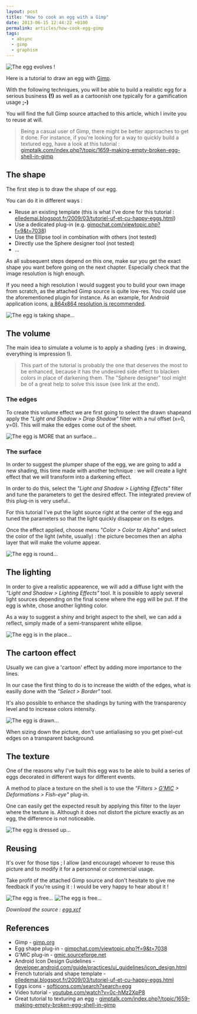 ```yaml
---
layout: post
title: "How to cook an egg with a Gimp"
date: 2013-06-15 12:44:22 +0100
permalink: articles/how-cook-egg-gimp
tags:
  - absync
  - gimp
  - graphism
---
```

![The egg evolves !](/assets/blog/egg-evolution_0.png)

Here is a tutorial to draw an egg with [Gimp](http://www.gimp.org/).

With the following techniques, you will be able to build a realistic egg for a serious business **(!)** as well as a cartoonish one typically for a gamification usage **;-)**

You will find the full Gimp source attached to this article, which I invite you to reuse at will.

> Being a casual user of Gimp, there might be better approaches to get it done.
> For instance, if you're looking for a way to quickly build a textured egg, have a look at this tutorial : [gimptalk.com/index.php?/topic/1659-making-empty-broken-egg-shell-in-gimp](http://www.gimptalk.com/index.php?/topic/1659-making-empty-broken-egg-shell-in-gimp/)

## The shape

The first step is to draw the shape of our egg.

You can do it in different ways :

- Reuse an existing template (this is what I've done for this tutorial : [elledemai.blogspot.fr/2009/03/tutoriel-uf-et-cu-happy-eggs.html](http://elledemai.blogspot.fr/2009/03/tutoriel-uf-et-cu-happy-eggs.html))
- Use a dedicated plug-in (e.g. [gimpchat.com/viewtopic.php?f=9&t=7038](http://www.gimpchat.com/viewtopic.php?f=9&t=7038))
- Use the Ellipse tool in combination with others (not tested)
- Directly use the Sphere designer tool (not tested)
- ...

As all subsequent steps depend on this one, make sur you get the exact shape you want before going on the next chapter. Especially check that the image resolution is high enough.

If you need a high resolution I would suggest you to build your own image from scratch, as the attached Gimp source is quite low-res. You could use the aforementioned plugin for instance.
As an example, for Android application icons, [a 864x864 resolution is recommended](https://developer.android.com/guide/practices/ui_guidelines/icon_design.html#design-tips).

![The egg is taking shape...](/assets/blog/shape.png)

## The volume

The main idea to simulate a volume is to apply a shading (yes : in drawing, everything is impression !).

> This part of the tutorial is probably the one that deserves the most to be enhanced, because it has the undesired side effect to blacken colors in place of darkening them. The "Sphere designer" tool might be of a great help to solve this issue (see link at the end).

### The edges

To create this volume effect we are first going to select the drawn shapeand apply the _"Light and Shadow > Drop Shadow"_ filter with a nul offset (x=0, y=0).
This will make the edges come out of the sheet.

![The egg is MORE that an surface...](/assets/blog/pictures/edges.png)

### The surface

In order to suggest the plumper shape of the egg, we are going to add a new shading, this time made with another technique : we will create a light effect that we will transform into a darkening effect.

In order to do this, select the _"Light and Shadow > Lighting Effects"_ filter and tune the parameters to get the desired effect. The integrated preview of this plug-in is very useful..

For this tutorial I've put the light source right at the center of the egg and tuned the parameters so that the light quickly disappear on its edges.

Once the effect applied, choose menu _"Color > Color to Alpha"_ and select the color of the light (white, usually) : the picture becomes then an alpha layer that will make the volume appear.

![The egg is round...](/assets/blog/pictures/lighting-shadow.png)

## The lighting

In order to give a realistic appearence, we will add a diffuse light with the _"Light and Shadow > Lighting Effects"_ tool.
It is possible to apply several light sources depending on the final scene where the egg will be put. If the egg is white, chose another lighting color.

As a way to suggest a shiny and bright aspect to the shell, we can add a reflect, simply made of a semi-transparent white ellipse.

![The egg is in the place...](/assets/blog/pictures/lighting.png)

## The cartoon effect

Usually we can give a 'cartoon' effect by adding more importance to the lines.

In our case the first thing to do is to increase the width of the edges, what is easilly done with the _"Select > Border"_ tool.

It's also possible to enhance the shadings by tuning with the transparency level and to increase colors intensity.

![The egg is drawn...](/assets/blog/pictures/cartoon.png)

When sizing down the picture, don't use antialiasing so you get pixel-cut edges on a transparent background.

## The texture

One of the reasons why I've built this egg was to be able to build a series of eggs decorated in different ways for different events.

A method to place a texture on the shell is to use the _"Filters > [G'MIC](http://gmic.sourceforge.net/) > Deformations > Fish-eye"_ plug-in.

One can easily get the expected result by applying this filter to the layer where the texture is.
Although it does not distort the picture exactly as an egg, the difference is not noticeable.

![The egg is dressed up...](/assets/blog/pictures/texture.png)

## Reusing

It's over for those tips ; I allow (and encourage) whoever to reuse this picture and to modify it for a personnal or commercial usage.

Take profit of the attached Gimp source and don't hesitate to give me feedback if you're using it : I would be very happy to hear about it !

![The egg is free...](/assets/blog/pictures/egg-real.png) ![The egg is free...](/assets/blog/pictures/egg-cartoon.png)

_Download the source : [egg.xcf](/assets/blog/egg.xcf)_

## References

- Gimp - [gimp.org](http://www.gimp.org/)
- Egg shape plug-in - [gimpchat.com/viewtopic.php?f=9&t=7038](http://www.gimpchat.com/viewtopic.php?f=9&t=7038)
- G'MIC plug-in - [gmic.sourceforge.net](http://gmic.sourceforge.net/)
- Android Icon Design Guidelines - [developer.android.com/guide/practices/ui_guidelines/icon_design.html](https://developer.android.com/guide/practices/ui_guidelines/icon_design.html)
- French tutorials and shape template - [elledemai.blogspot.fr/2009/03/tutoriel-uf-et-cu-happy-eggs.html](http://elledemai.blogspot.fr/2009/03/tutoriel-uf-et-cu-happy-eggs.html)
- Eggs icons - [softicons.com/search?search=egg](http://www.softicons.com/search?search=egg)
- Video tutorial - [youtube.com/watch?v=0c-hMz2XpP8](https://www.youtube.com/watch?v=0c-hMz2XpP8)
- Great tutorial to texturing an egg - [gimptalk.com/index.php?/topic/1659-making-empty-broken-egg-shell-in-gimp](http://www.gimptalk.com/index.php?/topic/1659-making-empty-broken-egg-shell-in-gimp/)
